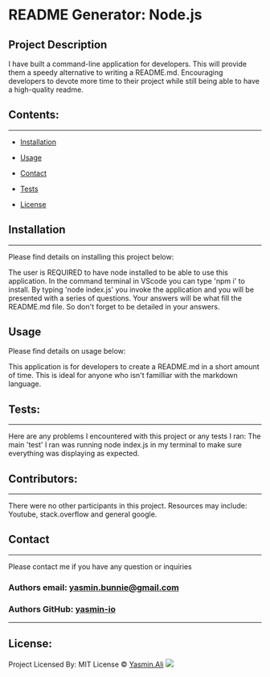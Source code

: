 # README Generator: Node.js

## Project Description

I have built a command-line application for developers. This will provide them a speedy alternative to writing a README.md. Encouraging developers to devote more time to their project while still being able to have a high-quality readme.

## Contents:

---

- [Installation](#installation)

- [Usage](#usage)

- [Contact](#contact)

- [Tests](#tests)

- [License](#license)

## Installation

---

Please find details on installing this project below:

The user is REQUIRED to have node installed to be able to use this application. In the command terminal in VScode you can type 'npm i' to install. By typing 'node index.js' you invoke the application and you will be presented with a series of questions. Your answers will be what fill the README.md file. So don't forget to be detailed in your answers.

## Usage

Please find details on usage below:

This application is for developers to create a README.md in a short amount of time. This is ideal for anyone who isn't familliar with the markdown language.

## Tests:

---

Here are any problems I encountered with this project or any tests I ran:
The main 'test' I ran was running node index.js in my terminal to make sure everything was displaying as expected.

## Contributors:

---

There were no other participants in this project. Resources may include: Youtube, stack.overflow and general google.

## Contact

---

Please contact me if you have any question or inquiries

### Authors email: yasmin.bunnie@gmail.com

### Authors GitHub: [yasmin-io](https://github.com/yasmin-io/)

---

## License:

Project Licensed By: MIT License © [Yasmin.Ali](https://github.com/yasmin-io/)
<img src=https://img.shields.io/badge/License-MIT-green.svg>
